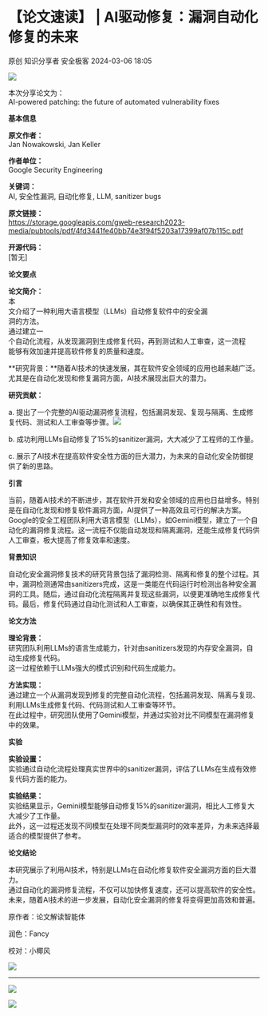 #  【论文速读】 | AI驱动修复：漏洞自动化修复的未来   
原创 知识分享者  安全极客   2024-03-06 18:05  
  
![](https://mmbiz.qpic.cn/mmbiz_jpg/vWuBpewLia8SQnhzsXKBjdwKlfuAUbHZFcYM5niblc6aFA0oFlxGeicgeTb8ygZDttMCqLibviboCPkC28T4oYlFErA/640?wx_fmt=jpeg&from=appmsg "")  
  
本次分享论文为：  
AI-powered patching: the future of automated vulnerability fixes  
  
  
**基本信息**  
  
  
**原文作者：**  
Jan Nowakowski, Jan Keller  
  
**作者单位：**  
Google Security Engineering  
  
**关键词：**  
AI, 安全性漏洞, 自动化修复, LLM, sanitizer bugs  
  
**原文链接：**  
https://storage.googleapis.com/gweb-research2023-media/pubtools/pdf/4fd3441fe40bb74e3f94f5203a17399af07b115c.pdf  
  
**开源代码：**  
[暂无]  
  
  
**论文要点**  
  
  
**论文简介：**  
本  
文介绍了一种利用大语言模型（LLMs）自动修复软件中的安全漏  
洞的方法。  
通过建立一  
个自动化流程，从发现漏洞到生成修复代码，再到测试和人工审查，这一流程  
能够有效加速并提高软件修复的质量和速度。  
  
**研究背景：**随着AI技术的快速发展，其在软件安全领域的应用也越来越广泛。尤其是在自动化发现和修复漏洞方面，AI技术展现出巨大的潜力。  
  
**研究贡献：**  
  
a. 提出了一个完整的AI驱动漏洞修复流程，包括漏洞发现、复现与隔离、生成修复代码、测试和人工审查等步骤。![](https://mmbiz.qpic.cn/mmbiz_jpg/vWuBpewLia8QCN2cAOCMcr7EJR2ILAdCWPFJqujU3osWhfAbOS1Y1oXezsgGerMsSLsZg9oHno26KQ20mxhDhRQ/640?wx_fmt=jpeg&from=appmsg "")  
  
  
b. 成功利用LLMs自动修复了15%的sanitizer漏洞，大大减少了工程师的工作量。  
  
c. 展示了AI技术在提高软件安全性方面的巨大潜力，为未来的自动化安全防御提供了新的思路。  
  
  
**引言**  
  
  
当前，随着AI技术的不断进步，其在软件开发和安全领域的应用也日益增多。特别是在自动化发现和修复软件漏洞方面，AI提供了一种高效且可行的解决方案。Google的安全工程团队利用大语言模型（LLMs），如Gemini模型，建立了一个自动化的漏洞修复流程。这一流程不仅能自动发现和隔离漏洞，还能生成修复代码供人工审查，极大提高了修复效率和速度。  
  
  
**背景知识**  
  
  
自动化安全漏洞修复技术的研究背景包括了漏洞检测、隔离和修复的整个过程。其中，漏洞检测通常由sanitizers完成，这是一类能在代码运行时检测出各种安全漏洞的工具。随后，通过自动化流程隔离并复现这些漏洞，以便更准确地生成修复代码。最后，修复代码通过自动化测试和人工审查，以确保其正确性和有效性。  
  
  
**论文方法**  
  
  
**理论背景：**  
研究团队利用LLMs的语言生成能力，针对由sanitizers发现的内存安全漏洞，自动生成修复代码。  
这一过程依赖于LLMs强大的模式识别和代码生成能力。  
  
  
**方法实现：**  
通过建立一个从漏洞发现到修复的完整自动化流程，包括漏洞发现、隔离与复现、利用LLMs生成修复代码、代码测试和人工审查等环节。  
在此过程中，研究团队使用了Gemini模型，并通过实验对比不同模型在漏洞修复中的效果。  
  
  
**实验**  
  
  
**实验设置：**  
实验通过自动化流程处理真实世界中的sanitizer漏洞，评估了LLMs在生成有效修复代码方面的能力。  
  
**实验结果：**  
实验结果显示，Gemini模型能够自动修复15%的sanitizer漏洞，相比人工修复大大减少了工作量。  
此外，这一过程还发现不同模型在处理不同类型漏洞时的效率差异，为未来选择最适合的模型提供了参考。  
  
  
**论文结论**  
  
  
本研究展示了利用AI技术，特别是LLMs在自动化修复软件安全漏洞方面的巨大潜力。  
通过自动化的漏洞修复流程，不仅可以加快修复速度，还可以提高软件的安全性。  
未来，随着AI技术的进一步发展，自动化安全漏洞的修复将变得更加高效和普遍。  
  
  
原作者：论文解读智能体  
  
润色：Fancy  
  
校对：小椰风  
  
![](https://mmbiz.qpic.cn/mmbiz_jpg/vWuBpewLia8QUiaoVSRUj5mYbjUmJD851ZfeHK53vb8AhFcQrc6BkgibD9wibwGCcAaXI6r1yl5fRiaE5FH6cywPq7w/640?wx_fmt=jpeg&from=appmsg&wxfrom=5&wx_lazy=1&wx_co=1 "")  
  
****  
![](https://mmbiz.qpic.cn/mmbiz_gif/D9wGKNiaQYpx7bvaHqVZibq0ogu5pckjQMepnZgmhgM01uFQsoFz5QDDE0iapRkuUumSGfk8Dz7mjnbvibwPk7jISg/640?wx_fmt=gif&wxfrom=5&wx_lazy=1 "")  
  
  
![](https://mmbiz.qpic.cn/mmbiz_png/vWuBpewLia8Tial9kEGMHLEFfCxJSKyicdbUapZVY9gicGwOoL8pp0qKfXJN2ak71fp6uUZiaBa2Az2Ivzdk0HoQrAQ/640?wx_fmt=png&from=appmsg "")  
  
  
